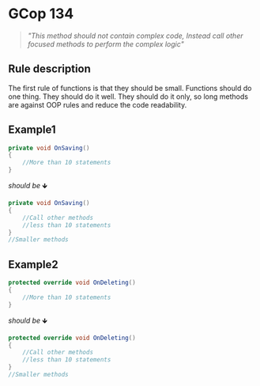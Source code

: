 ﻿# GCop 134

> *"This method should not contain complex code, Instead call other focused methods to perform the complex logic"*

## Rule description

The first rule of functions is that they should be small. Functions should do one thing. They should do it well. They should do it only, so long methods are against OOP rules and reduce the code readability.

## Example1

```csharp
private void OnSaving()
{
    //More than 10 statements
}        
```

*should be* 🡻

```csharp
private void OnSaving()
{
    //Call other methods
    //less than 10 statements
} 
//Smaller methods
```

## Example2

```csharp
protected override void OnDeleting()
{
    //More than 10 statements
}        
```

*should be* 🡻

```csharp
protected override void OnDeleting()
{
    //Call other methods
    //less than 10 statements
} 
//Smaller methods
```